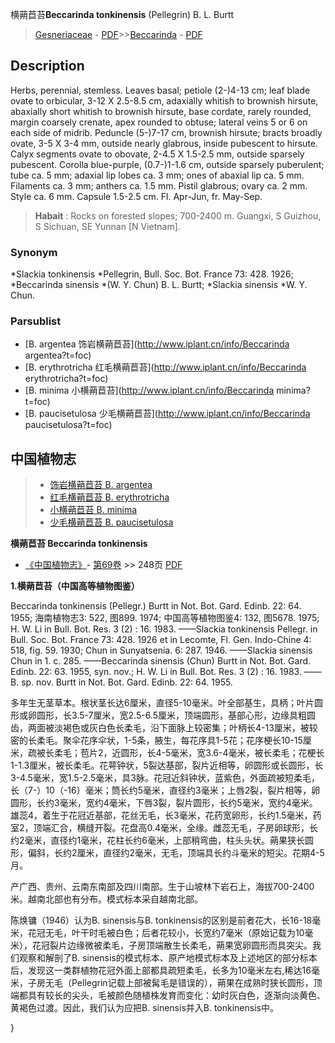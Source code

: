 横蒴苣苔**Beccarinda tonkinensis** (Pellegrin) B. L. Burtt

> [Gesneriaceae](http://www.iplant.cn/info/Gesneriaceae?t=foc) - [PDF](http://www.iplant.cn/foc/pdf/Gesneriaceae.pdf)>>[Beccarinda](http://www.iplant.cn/info/Beccarinda?t=foc) - [PDF](http://www.iplant.cn/foc/pdf/Beccarinda.pdf)

## Description

Herbs, perennial, stemless. Leaves basal; petiole (2-)4-13 cm; leaf blade ovate to orbicular, 3-12 X 2.5-8.5 cm, adaxially whitish to brownish hirsute, abaxially short whitish to brownish hirsute, base cordate, rarely rounded, margin coarsely crenate, apex rounded to obtuse; lateral veins 5 or 6 on each side of midrib. Peduncle (5-)7-17 cm, brownish hirsute; bracts broadly ovate, 3-5 X 3-4 mm, outside nearly glabrous, inside pubescent to hirsute. Calyx segments ovate to obovate, 2-4.5 X 1.5-2.5 mm, outside sparsely pubescent. Corolla blue-purple, (0.7-)1-1.6 cm, outside sparsely puberulent; tube ca. 5 mm; adaxial lip lobes ca. 3 mm; ones of abaxial lip ca. 5 mm. Filaments ca. 3 mm; anthers ca. 1.5 mm. Pistil glabrous; ovary ca. 2 mm. Style ca. 6 mm. Capsule 1.5-2.5 cm. Fl. Apr-Jun, fr. May-Sep.

> **Habait** : 
> Rocks on forested slopes; 700-2400 m. Guangxi, S Guizhou, S Sichuan, SE Yunnan [N Vietnam].

### Synonym
*Slackia tonkinensis *Pellegrin, Bull. Soc. Bot. France 73: 428. 1926; *Beccarinda sinensis *(W. Y. Chun) B. L. Burtt; *Slackia sinensis *W. Y. Chun.

### Parsublist

* [B.  argentea  饰岩横蒴苣苔](http://www.iplant.cn/info/Beccarinda argentea?t=foc)
* [B.  erythrotricha  红毛横蒴苣苔](http://www.iplant.cn/info/Beccarinda erythrotricha?t=foc)
* [B.  minima  小横蒴苣苔](http://www.iplant.cn/info/Beccarinda minima?t=foc)
* [B.  paucisetulosa  少毛横蒴苣苔](http://www.iplant.cn/info/Beccarinda paucisetulosa?t=foc)

## 中国植物志

> * [饰岩横蒴苣苔  B.  argentea](Beccarinda-argentea-饰岩横蒴苣苔.md)
> * [红毛横蒴苣苔  B.  erythrotricha](Beccarinda-erythrotricha-红毛横蒴苣苔.md)
> * [小横蒴苣苔  B.  minima](Beccarinda-minima-小横蒴苣苔.md)
> * [少毛横蒴苣苔  B.  paucisetulosa](Beccarinda-paucisetulosa-少毛横蒴苣苔.md)

**横蒴苣苔 Beccarinda tonkinensis**

* [《中国植物志》](http://www.iplant.cn/frps)- [第69卷](http://www.iplant.cn/frps/vol/69) >> 248页 [PDF](http://www.iplant.cn/frps/pdf/69/248.pdf)

**1.横蒴苣苔（中国高等植物图鉴）**

Beccarinda tonkinensis (Pellegr.) Burtt in Not. Bot. Gard. Edinb. 22: 64. 1955; 海南植物志3: 522, 图899. 1974; 中国高等植物图鉴4: 132, 图5678. 1975; H. W. Li in Bull. Bot. Res. 3 (2) : 16. 1983. ——Slackia tonkinensis Pellegr. in Bull. Soc. Bot. France 73: 428. 1926 et in Lecomte, Fl. Gen. Indo-Chine 4: 518, fig. 59. 1930; Chun in Sunyatsenia. 6: 287. 1946. ——Slackia sinensis Chun in 1. c. 285. ——Beccarinda sinensis (Chun) Burtt in Not. Bot. Gard. Edinb. 22: 63. 1955, syn. nov.; H. W. Li in Bull. Bot. Res. 3 (2) : 16. 1983. ——B. sp. nov. Burtt in Not. Bot. Gard. Edinb. 22: 64. 1955.

多年生无茎草本。根状茎长达6厘米，直径5-10毫米。叶全部基生，具柄；叶片圆形或卵圆形，长3.5-7厘米，宽2.5-6.5厘米，顶端圆形，基部心形，边缘具粗圆齿，两面被淡褐色或灰白色长柔毛，沿下面脉上较密集；叶柄长4-13厘米，被较密的长柔毛。聚伞花序伞状，1-5条，腋生，每花序具1-5花；花序梗长10-15厘米，疏被长柔毛；苞片2，近圆形，长4-5毫米，宽3.6-4毫米，被长柔毛；花梗长1-1.3厘米，被长柔毛。花萼钟状，5裂达基部，裂片近相等，卵圆形或长圆形，长3-4.5毫米，宽1.5-2.5毫米，具3脉。花冠近斜钟状，蓝紫色，外面疏被短柔毛，长（7-）10（-16）毫米；筒长约5毫米，直径约3毫米；上唇2裂，裂片相等，卵圆形，长约3毫米，宽约4毫米，下唇3裂，裂片圆形，长约5毫米，宽约4毫米。雄蕊4，着生于花冠近基部，花丝无毛，长3毫米，花药宽卵形，长约1.5毫米，药室2，顶端汇合，横缝开裂。花盘高0.4毫米，全缘。雌蕊无毛，子房卵球形，长约2毫米，直径约1毫米，花柱长约6毫米，上部稍弯曲，柱头头状。蒴果狭长圆形，偏斜，长约2厘米，直径约2毫米，无毛，顶端具长约斗毫米的短尖。花期4-5月。

产广西、贵州、云南东南部及四川南部。生于山坡林下岩石上，海拔700-2400米。越南北部也有分布。模式标本采自越南北部。

陈焕镛（1946）认为B. sinensis与B. tonkinensis的区别是前者花大，长16-18毫米，花冠无毛，叶干时毛被白色；后者花较小，长宽约7毫米（原始记载为10毫米），花冠裂片边缘微被柔毛，子房顶端散生长柔毛，蒴果宽卵圆形而具突尖。我们观察和解剖了B. sinensis的模式标本、原产地模式标本及上述地区的部分标本后，发现这一类群植物花冠外面上部都具疏短柔毛，长多为10毫米左右,稀达16毫米，子房无毛（Pellegrin记载上部被髯毛是错误的），蒴果在成熟时狭长圆形，顶端都具有较长的尖头，毛被颜色随植株发育而变化：幼时灰白色，逐渐向淡黄色、黄褐色过渡。因此，我们认为应把B. sinensis并入B. tonkinensis中。

}